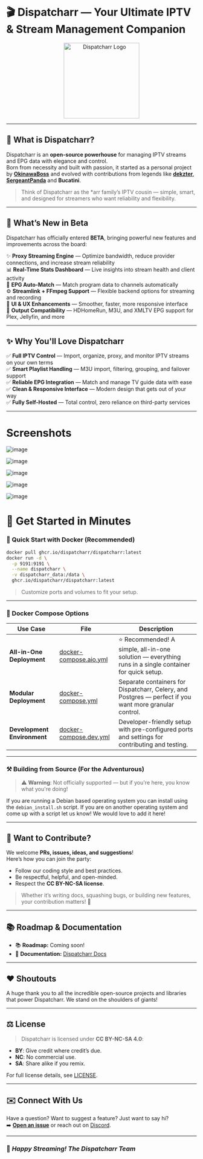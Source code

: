 # 🎬 Dispatcharr — Your Ultimate IPTV & Stream Management Companion
<p align="center">
  <img src="https://raw.githubusercontent.com/Dispatcharr/Dispatcharr/refs/heads/main/frontend/src/images/logo.png" height="200" alt="Dispatcharr Logo" />
</p>

---

## 📖 What is Dispatcharr?

Dispatcharr is an **open-source powerhouse** for managing IPTV streams and EPG data with elegance and control.\
Born from necessity and built with passion, it started as a personal project by **[OkinawaBoss](https://github.com/OkinawaBoss)** and evolved with contributions from legends like **[dekzter](https://github.com/dekzter)**, **[SergeantPanda](https://github.com/SergeantPanda)** and **Bucatini**.

> Think of Dispatcharr as the \*arr family’s IPTV cousin — simple, smart, and designed for streamers who want reliability and flexibility.

---

## 🧪 What’s New in Beta

Dispatcharr has officially entered **BETA**, bringing powerful new features and improvements across the board:

✨ **Proxy Streaming Engine** — Optimize bandwidth, reduce provider connections, and increase stream reliability\
📊 **Real-Time Stats Dashboard** — Live insights into stream health and client activity\
🧠 **EPG Auto-Match** — Match program data to channels automatically\
⚙️ **Streamlink + FFmpeg Support** — Flexible backend options for streaming and recording\
🧼 **UI & UX Enhancements** — Smoother, faster, more responsive interface\
🛁 **Output Compatibility** — HDHomeRun, M3U, and XMLTV EPG support for Plex, Jellyfin, and more

---

## ✨ Why You'll Love Dispatcharr

✅ **Full IPTV Control** — Import, organize, proxy, and monitor IPTV streams on your own terms\
✅ **Smart Playlist Handling** — M3U import, filtering, grouping, and failover support\
✅ **Reliable EPG Integration** — Match and manage TV guide data with ease\
✅ **Clean & Responsive Interface** — Modern design that gets out of your way\
✅ **Fully Self-Hosted** — Total control, zero reliance on third-party services

---


# Screenshots

![image](https://github.com/user-attachments/assets/bf7bc40a-d0e6-4f9f-8029-65b27d4205f9)

![image](https://github.com/user-attachments/assets/0835fd92-f7dc-4773-bdb7-7f88fd2f882d)

![image](https://github.com/user-attachments/assets/710f2bc4-250f-4161-a6ed-44d5082a30c4)

![image](https://github.com/user-attachments/assets/68a38d78-8f61-4c27-88f8-c52ba93d460d)

![image](https://github.com/user-attachments/assets/63686b9a-6faf-43a3-ae7a-c9e10a216b5b)




# 🚀 Get Started in Minutes

### 🐳 Quick Start with Docker (Recommended)

```bash
docker pull ghcr.io/dispatcharr/dispatcharr:latest
docker run -d \
  -p 9191:9191 \
  --name dispatcharr \
  -v dispatcharr_data:/data \
  ghcr.io/dispatcharr/dispatcharr:latest
```

> Customize ports and volumes to fit your setup.

---

### 🐳 Docker Compose Options

| Use Case                    | File                                                    | Description                                                                                            |
| --------------------------- | ------------------------------------------------------- | ------------------------------------------------------------------------------------------------------ |
| **All-in-One Deployment**   | [docker-compose.aio.yml](docker/docker-compose.aio.yml) | ⭐ Recommended! A simple, all-in-one solution — everything runs in a single container for quick setup.  |
| **Modular Deployment**      | [docker-compose.yml](docker/docker-compose.yml)         | Separate containers for Dispatcharr, Celery, and Postgres — perfect if you want more granular control. |
| **Development Environment** | [docker-compose.dev.yml](docker/docker-compose.dev.yml) | Developer-friendly setup with pre-configured ports and settings for contributing and testing.          |

---

### ⚒️ Building from Source (For the Adventurous)

> ⚠️ **Warning**: Not officially supported — but if you're here, you know what you're doing!

If you are running a Debian based operating system you can install using the `debian_install.sh` script. If you are on another operating system and come up with a script let us know! We would love to add it here!

---

## 🤝 Want to Contribute?

We welcome **PRs, issues, ideas, and suggestions**!\
Here’s how you can join the party:

- Follow our coding style and best practices.
- Be respectful, helpful, and open-minded.
- Respect the **CC BY-NC-SA license**.

> Whether it’s writing docs, squashing bugs, or building new features, your contribution matters! 🙌

---

## 📚 Roadmap & Documentation

- 📚  **Roadmap:** Coming soon!
- 📖 **Documentation:** [Dispatcharr Docs](https://dispatcharr.github.io/Dispatcharr-Docs/)

---

## ❤️ Shoutouts

A huge thank you to all the incredible open-source projects and libraries that power Dispatcharr. We stand on the shoulders of giants!

---

## ⚖️ License

> Dispatcharr is licensed under **CC BY-NC-SA 4.0**:

- **BY**: Give credit where credit’s due.
- **NC**: No commercial use.
- **SA**: Share alike if you remix.

For full license details, see [LICENSE](https://creativecommons.org/licenses/by-nc-sa/4.0/).

---

## ✉️ Connect With Us

Have a question? Want to suggest a feature? Just want to say hi?\
➡️ **[Open an issue](https://github.com/Dispatcharr/Dispatcharr/issues)** or reach out on [Discord]( https://discord.gg/Sp45V5BcxU).

---

### 🚀 *Happy Streaming! The Dispatcharr Team*
